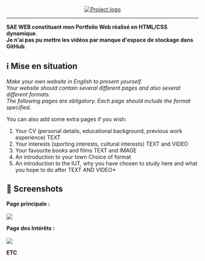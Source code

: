 <p align="center">
  <a href="" rel="noopener">
 <img src="https://imgur.com/jdoQTgQ.png" alt="Project logo"></a>
</p>

<div align="center">

</div>

---


**SAE WEB constituant mon Portfolio Web réalisé en HTML/CSS dynamique**. </br>
**Je n'ai pas pu mettre les vidéos par manque d'espace de stockage dans GitHub**. </br>


## ℹ️ Mise en situation 

*Make	your	own	website	in	English	to	present	yourself. </br>
Your	website	should	contain	several	different	pages	and	also	several	different	formats.	 </br>
The	following	pages	are	obligatory.	Each	page	should	include	the	format	specified.*	 </br>

You	can	also	add	some	extra	pages	if	you	wish:	

1. Your	CV	(personal	details,	educational	background,	previous	work	experience)	
TEXT </br>
2. Your	interests	(sporting	interests,	cultural	interests)	TEXT	and	VIDEO </br>
3. Your	favourite	books	and	films	TEXT	and	IMAGE </br>
4. An	introduction	to	your	town	Choice	of	format </br>
5. An	introduction	to	the	IUT,	why	you	have	chosen	to	study	here	and	what	you	
hope	to	do	after	TEXT	AND	VIDEO* </br>

## 📸 Screenshots

**Page principale :**<br/>
<br/>![](https://imgur.com/4zypl0g.png)

**Page des Intérêts :** 
<br/><br/>![](https://imgur.com/vOD8QYC.jpg)

**ETC**

